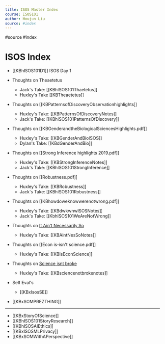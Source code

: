 ```yaml
---
title: ISOS Master Index
course: ISOS101
author: Houjun Liu
source: #index
---
```


#source #index

# ISOS Index

* [[KBhISOS101D1]] ISOS Day 1
* Thoughts on Theaetetus
    * Jack's Take: [[KBhISOS101Thaetetus]]
    * Huxley's Take [[KBTheaetetus]]
	
* Thoughts on [[KBPatternsofDiscoveryObservationhighlights]]
	* Huxley's Take: [[KBPatternsOfDiscoveryNotes]]
	* Jack's Take: [[KBhISOS101PatternsOfDiscovery]]
* Thoughts on [[KBGenderandtheBiologicalSciencesHighlights.pdf]]
	* Huxley's Take: [[KBGenderAndBioISOS]]
	* Dylan's Take: [[KBdGenderAndBio]]
* Thoughts on [[Strong Inference highlights 2019.pdf]]
	* Huxley's Take: [[KBStrongInferenceNotes]]
	* Jack's Take: [[KBhISOS101StrongInference]]
* Thoughts on [[Robustness.pdf]] 
	* Huxley's Take: [[KBRobustness]]
	* Jack's Take: [[KBhISOS101Robustness]]
* Thoughts on [[KBhowdoweknowwerenotwrong.pdf]]
	* Huxley's Take: [[KBdwkwnwISOSNotes]]
	* Jack's Take: [[KbhISOS101WeAreNotWrong]]
* Thoughts on [It Ain't Necessarily So](https://www.newyorker.com/magazine/2012/09/17/it-aint-necessarily-so)
	* Huxley's Take: [[KBAintNesSoNotes]]
* Thoughts on [[Econ is-isn't science.pdf]]
	* Huxley's Take: [[KBIsEconScience]]
* Thoughts on [Science isnt broke](https://fivethirtyeight.com/features/science-isnt-broken/#part4)
	* Huxley's Take: [[KBsciencenotbrokenotes]]
* Self Eval's
	* [[KBxIsosSE]]
* [[KBxSOMPREZTHING]]

 ***

* [[KBxStoryOfScience]]
* [[KBhISOS101StoryResearch]]
* [[KBhISOSAIEthics]]
* [[KBxISOSMLPrivacy]]
* [[KBxSOMWithAPerspective]]


